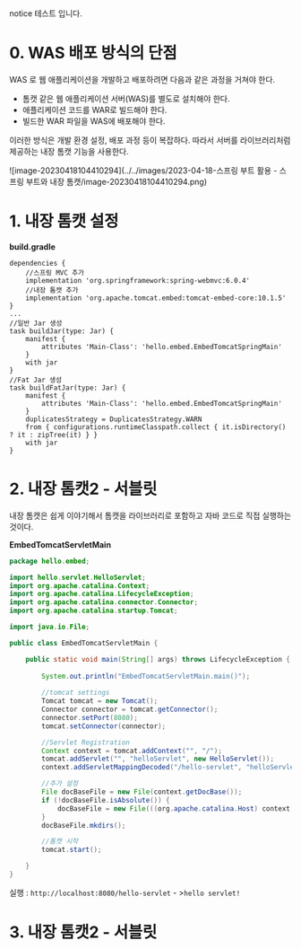 





<div class="notice--danger">
    notice 테스트 입니다.
</div>

# 0. WAS 배포 방식의 단점

WAS 로 웹 애플리케이션을 개발하고 배포하려면 다음과 같은 과정을 거쳐야 한다.

- 톰캣 같은 웹 애플리케이션 서버(WAS)를 별도로 설치해야 한다.
-  애플리케이션 코드를 WAR로 빌드해야 한다. 
- 빌드한 WAR 파일을 WAS에 배포해야 한다.

이러한 방식은 개발 환경 설정, 배포 과정 등이 복잡하다. 따라서 서버를 라이브러리처럼 제공하는 내장 톰캣 기능을 사용한다.

![image-20230418104410294](../../images/2023-04-18-스프링 부트 활용 - 스프링 부트와 내장 톰캣/image-20230418104410294.png)



# 1. 내장 톰캣 설정

**build.gradle**

```
dependencies {
    //스프링 MVC 추가
    implementation 'org.springframework:spring-webmvc:6.0.4'
    //내장 톰캣 추가
    implementation 'org.apache.tomcat.embed:tomcat-embed-core:10.1.5'
}
...
//일반 Jar 생성
task buildJar(type: Jar) {
    manifest {
    	attributes 'Main-Class': 'hello.embed.EmbedTomcatSpringMain'
    }
    with jar
}
//Fat Jar 생성
task buildFatJar(type: Jar) {
    manifest {
    	attributes 'Main-Class': 'hello.embed.EmbedTomcatSpringMain'
    }
    duplicatesStrategy = DuplicatesStrategy.WARN
    from { configurations.runtimeClasspath.collect { it.isDirectory() ? it : zipTree(it) } }
    with jar
}
```



# 2. 내장 톰캣2 - 서블릿

내장 톰캣은 쉽게 이야기해서 톰캣을 라이브러리로 포함하고 자바 코드로 직접 실행하는 것이다.

**EmbedTomcatServletMain**

```java
package hello.embed;

import hello.servlet.HelloServlet;
import org.apache.catalina.Context;
import org.apache.catalina.LifecycleException;
import org.apache.catalina.connector.Connector;
import org.apache.catalina.startup.Tomcat;

import java.io.File;

public class EmbedTomcatServletMain {

    public static void main(String[] args) throws LifecycleException {
        
        System.out.println("EmbedTomcatServletMain.main()");
        
        //tomcat settings
        Tomcat tomcat = new Tomcat();
        Connector connector = tomcat.getConnector();
        connector.setPort(8080);
        tomcat.setConnector(connector);

        //Servlet Registration
        Context context = tomcat.addContext("", "/");
	    tomcat.addServlet("", "helloServlet", new HelloServlet());
        context.addServletMappingDecoded("/hello-servlet", "helloServlet");

        //추가 설정
        File docBaseFile = new File(context.getDocBase());
        if (!docBaseFile.isAbsolute()) {
            docBaseFile = new File(((org.apache.catalina.Host) context.getParent()).getAppBaseFile(), docBaseFile.getPath());
        }
        docBaseFile.mkdirs();

	    //톰캣 시작
        tomcat.start();

    }
}

```

실행 : `http://localhost:8080/hello-servlet` - >`hello servlet!`

# 3. 내장 톰캣2 - 서블릿
